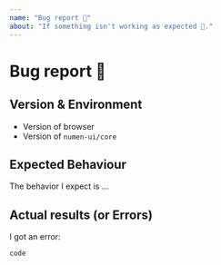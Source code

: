 ```yaml
---
name: "Bug report 🐞"
about: "If something isn't working as expected 🤔."
---
```


<!-- Please do NOT DELETE the template. -->
<!-- No template issues will be closed. -->

# Bug report 🐞

## Version & Environment

  - Version of browser
  - Version of `numen-ui/core`

## Expected Behaviour

The behavior I expect is ...

## Actual results (or Errors)

I got an error:

```
code
```

